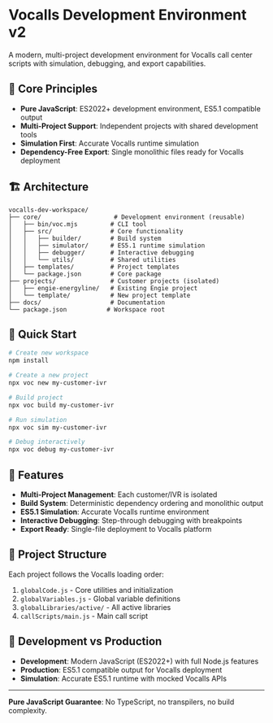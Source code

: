 # Vocalls Development Environment v2

A modern, multi-project development environment for Vocalls call center scripts with simulation, debugging, and export capabilities.

## 🎯 Core Principles

- **Pure JavaScript**: ES2022+ development environment, ES5.1 compatible output
- **Multi-Project Support**: Independent projects with shared development tools
- **Simulation First**: Accurate Vocalls runtime simulation
- **Dependency-Free Export**: Single monolithic files ready for Vocalls deployment

## 🏗️ Architecture

```
vocalls-dev-workspace/
├── core/                    # Development environment (reusable)
│   ├── bin/voc.mjs         # CLI tool
│   ├── src/                # Core functionality
│   │   ├── builder/        # Build system
│   │   ├── simulator/      # ES5.1 runtime simulation
│   │   ├── debugger/       # Interactive debugging
│   │   └── utils/          # Shared utilities
│   ├── templates/          # Project templates
│   └── package.json        # Core package
├── projects/               # Customer projects (isolated)
│   ├── engie-energyline/   # Existing Engie project
│   └── template/           # New project template
├── docs/                   # Documentation
└── package.json           # Workspace root
```

## 🚀 Quick Start

```bash
# Create new workspace
npm install

# Create a new project
npx voc new my-customer-ivr

# Build project
npx voc build my-customer-ivr

# Run simulation
npx voc sim my-customer-ivr

# Debug interactively
npx voc debug my-customer-ivr
```

## 🔧 Features

- **Multi-Project Management**: Each customer/IVR is isolated
- **Build System**: Deterministic dependency ordering and monolithic output
- **ES5.1 Simulation**: Accurate Vocalls runtime environment
- **Interactive Debugging**: Step-through debugging with breakpoints
- **Export Ready**: Single-file deployment to Vocalls platform

## 📝 Project Structure

Each project follows the Vocalls loading order:
1. `globalCode.js` - Core utilities and initialization
2. `globalVariables.js` - Global variable definitions  
3. `globalLibraries/active/` - All active libraries
4. `callScripts/main.js` - Main call script

## 🎪 Development vs Production

- **Development**: Modern JavaScript (ES2022+) with full Node.js features
- **Production**: ES5.1 compatible output for Vocalls deployment
- **Simulation**: Accurate ES5.1 runtime with mocked Vocalls APIs

---

**Pure JavaScript Guarantee**: No TypeScript, no transpilers, no build complexity.